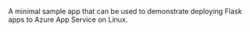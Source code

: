 A minimal sample app that can be used to demonstrate deploying Flask apps to Azure App Service on Linux.
